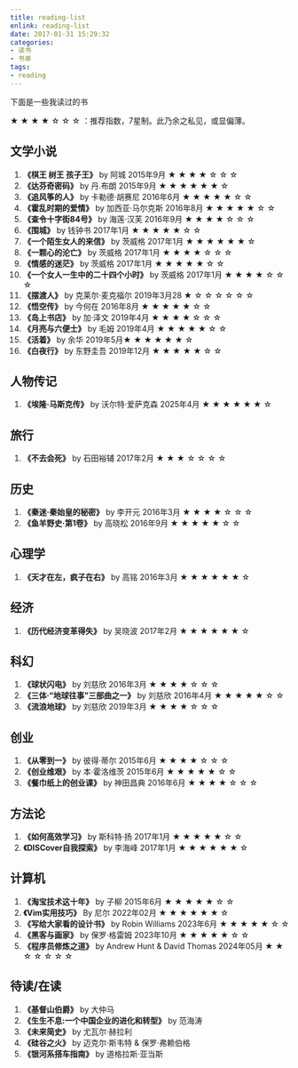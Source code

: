 ```yaml
---
title: reading-list
enlink: reading-list
date: 2017-01-31 15:29:32
categories:
- 读书
- 书单
tags:
- reading
---
```

下面是一些我读过的书
<!--more -->
★ ★ ★ ★ ☆ ☆ ☆ ：推荐指数，7星制。此乃余之私见，或显偏薄。

## 文学小说

1. **《棋王 树王 孩子王》** by 阿城  2015年9月  ★ ★ ★ ★ ☆ ☆ ☆
2. **《达芬奇密码》** by 丹.布朗   2015年9月 ★ ★ ★ ★ ★ ★ ☆
3. **《追风筝的人》** by 卡勒德·胡赛尼  2016年6月 ★ ★ ★ ★ ★ ☆ ☆
4. **《霍乱时期的爱情》** by 加西亚·马尔克斯  2016年8月 ★ ★ ★ ★ ★ ☆ ☆
5. **《查令十字街84号》** by 海莲·汉芙  2016年9月 ★ ★ ★ ★ ☆ ☆ ☆
6. **《围城》** by 钱钟书  2017年1月 ★ ★ ★ ★ ★ ☆ ☆
7. **《一个陌生女人的来信》** by 茨威格  2017年1月 ★ ★ ★ ★ ★ ★ ☆
8. **《一颗心的沦亡》** by 茨威格  2017年1月 ★ ★ ★ ★ ☆ ☆ ☆
9. **《情感的迷茫》** by 茨威格  2017年1月 ★ ★ ★ ★ ★ ☆ ☆
10. **《一个女人一生中的二十四个小时》** by 茨威格  2017年1月 ★ ★ ★ ★ ☆ ☆ ☆
11. **《摆渡人》** by 克莱尔·麦克福尔 2019年3月28 ★ ☆ ☆ ☆ ☆ ☆ ☆
12. **《悟空传》** by 今何在  2016年8月 ★ ★ ★ ★ ★ ☆ ☆
13. **《岛上书店》** by 加·泽文 2019年4月 ★ ★ ★ ★ ☆ ☆ ☆
14. **《月亮与六便士》** by 毛姆 2019年4月 ★ ★ ★ ★ ★ ☆ ☆
15. **《活着》** by 余华 2019年5月★ ★ ★ ★ ★ ★ ☆
16. **《白夜行》** by 东野圭吾 2019年12月 ★ ★ ★ ★ ★ ☆ ☆

## 人物传记

1. **《埃隆·马斯克传》** by 沃尔特·爱萨克森  2025年4月  ★ ★ ★ ★ ★ ★ ☆

## 旅行

1. **《不去会死》** by 石田裕辅 2017年2月 ★ ★ ★ ☆ ☆ ☆ ☆

## 历史

1. **《秦迷·秦始皇的秘密》** by 李开元  2016年3月 ★ ★ ★ ★ ☆ ☆ ☆
2. **《鱼羊野史·第1卷》** by 高晓松  2016年9月 ★ ★ ★ ★ ★ ☆ ☆


## 心理学

1. **《天才在左，疯子在右》** by 高铭  2016年3月 ★ ★ ★ ★ ★ ★ ☆

## 经济

1. **《历代经济变革得失》** by 吴晓波 2017年2月 ★ ★ ★ ★ ★ ★ ☆

## 科幻

1. **《球状闪电》** by 刘慈欣  2016年3月 ★ ★ ★ ★ ☆ ☆ ☆
2. **《三体·“地球往事”三部曲之一》** by 刘慈欣  2016年4月 ★ ★ ★ ★ ★ ☆ ☆
3. **《流浪地球》** by 刘慈欣 2019年3月 ★ ★ ★ ★ ☆ ☆ ☆

## 创业

1. **《从零到一》** by 彼得·蒂尔 2015年6月 ★ ★ ★ ★ ☆ ☆ ☆
2. **《创业维艰》** by 本·霍洛维茨  2015年6月 ★ ★ ★ ★ ★ ☆ ☆
3. **《餐巾纸上的创业课》** by 神田昌典  2016年6月 ★ ★ ★ ★ ☆ ☆ ☆

## 方法论

1. **《如何高效学习》** by 斯科特·扬  2017年1月 ★ ★ ★ ★ ★ ☆ ☆
2. **《DISCover自我探索》** by 李海峰 2017年1月 ★ ★ ★ ★ ★ ★ ☆

## 计算机

1. **《淘宝技术这十年》** by 子柳  2015年6月 ★ ★ ★ ★ ★ ☆ ☆
2. **《Vim实用技巧》** By 尼尔 2022年02月 ★ ★ ★ ★ ★ ★ ☆
3. **《写给大家看的设计书》** by Robin Williams 2023年6月 ★ ★ ★ ★ ★ ☆ ☆
4. **《黑客与画家》** by 保罗·格雷姆  2023年10月 ★ ★ ★ ★ ★ ☆ ☆
5. **《程序员修炼之道》** by Andrew Hunt & David Thomas 2024年05月 ★ ★ ☆ ☆ ☆ ☆ ☆


## 待读/在读

1. **《基督山伯爵》** by 大仲马
2. **《生生不息:一个中国企业的进化和转型》** by 范海涛
3. **《未来简史》** by 尤瓦尔·赫拉利
4. **《硅谷之火》** by 迈克尔·斯韦特 & 保罗·弗赖伯格
4. **《银河系搭车指南》** by 道格拉斯·亚当斯




